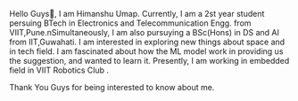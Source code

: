 Hello Guys🤝, I am Himanshu Umap. Currently, I am a 2st year student persuing BTech in Electronics and Telecommunication Engg. from VIIT,Pune.nSimultaneously, I am also pursuying a BSc(Hons) in DS and AI from IIT,Guwahati. I am interested in exploring new things about space and in tech field. I am fascinated about how the ML model work in providing us the suggestion, and wanted to learn it. Presently, I am working in embedded field in VIIT Robotics Club .

Thank You Guys for being interested to know about me.

<!--
 
**Himanshu-Umap/Himanshu-Umap** is a ✨ _special_ ✨ repository because its `README.md` (this file) appears on your GitHub profile.

Here are some ideas to get you started:

- 🔭 I’m currently working on ...
- 🌱 I’m currently learning ...
- 👯 I’m looking to collaborate on ...
- 🤔 I’m looking for help with ...
- 💬 Ask me about ...
- 📫 How to reach me: ...
- 😄 Pronouns: ...
- ⚡ Fun fact: ...
-->
